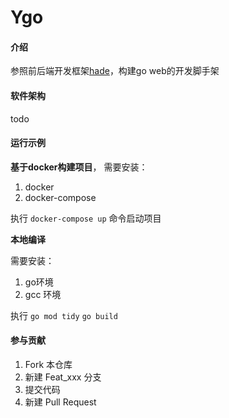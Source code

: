 # Ygo

#### 介绍

参照前后端开发框架[hade](http://hade.funaio.cn/)，构建go web的开发脚手架

#### 软件架构
todo


#### 运行示例
**基于docker构建项目**，
需要安装：
1. docker
2. docker-compose


执行 `docker-compose up` 命令启动项目

**本地编译**

需要安装：
1. go环境
2. gcc 环境

执行 `go mod tidy`  `go build`



#### 参与贡献

1.  Fork 本仓库
2.  新建 Feat_xxx 分支
3.  提交代码
4.  新建 Pull Request

